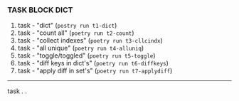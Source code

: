 ### TASK BLOCK DICT  
1. task - "dict" (`postry run t1-dict`)  
2. task - "count all" (`poetry run t2-count`)  
3. task - "collect indexes" (`poetry run t3-cllcindx`)  
4. task - "all unique" (`poetry run t4-alluniq`)
5. task - "toggle/toggled" (`poetry run t5-toggle`)  
6. task - "diff keys in dict's" (`poetry run t6-diffkeys`)
7. task - "apply diff in set's" (`poetry run t7-applydiff`)  
---
task . . 
